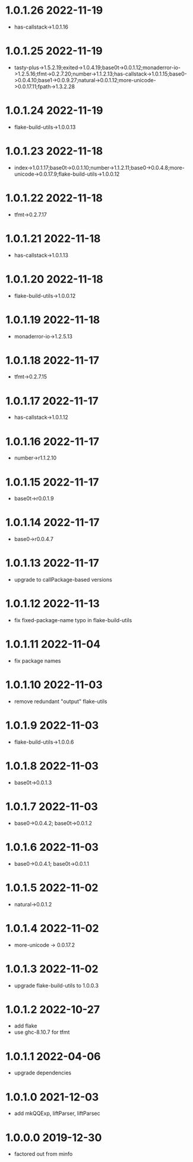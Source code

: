 1.0.1.26 2022-11-19
===================
- has-callstack->1.0.1.16

1.0.1.25 2022-11-19
===================
- tasty-plus->1.5.2.19;exited->1.0.4.19;base0t->0.0.1.12;monaderror-io->1.2.5.16;tfmt->0.2.7.20;number->1.1.2.13;has-callstack->1.0.1.15;base0->0.0.4.10;base1->0.0.9.27;natural->0.0.1.12;more-unicode->0.0.17.11;fpath->1.3.2.28

1.0.1.24 2022-11-19
===================
- flake-build-utils->1.0.0.13

1.0.1.23 2022-11-18
===================
- index->1.0.1.17;base0t->0.0.1.10;number->1.1.2.11;base0->0.0.4.8;more-unicode->0.0.17.9;flake-build-utils->1.0.0.12

1.0.1.22 2022-11-18
===================
- tfmt->0.2.7.17

1.0.1.21 2022-11-18
===================
- has-callstack->1.0.1.13

1.0.1.20 2022-11-18
===================
- flake-build-utils->1.0.0.12

1.0.1.19 2022-11-18
===================
- monaderror-io->1.2.5.13

1.0.1.18 2022-11-17
===================
- tfmt->0.2.7.15

1.0.1.17 2022-11-17
===================
- has-callstack->1.0.1.12

1.0.1.16 2022-11-17
===================
- number->r1.1.2.10

1.0.1.15 2022-11-17
===================
- base0t->r0.0.1.9

1.0.1.14 2022-11-17
===================
- base0->r0.0.4.7

1.0.1.13 2022-11-17
===================
- upgrade to callPackage-based versions

1.0.1.12 2022-11-13
===================
- fix fixed-package-name typo in flake-build-utils

1.0.1.11 2022-11-04
===================
- fix package names

1.0.1.10 2022-11-03
===================
- remove redundant "output" flake-utils

1.0.1.9 2022-11-03
==================
- flake-build-utils->1.0.0.6

1.0.1.8 2022-11-03
==================
- base0t->0.0.1.3

1.0.1.7 2022-11-03
==================
- base0->0.0.4.2; base0t->0.0.1.2

1.0.1.6 2022-11-03
==================
- base0->0.0.4.1; base0t->0.0.1.1

1.0.1.5 2022-11-02
==================
- natural->0.0.1.2

1.0.1.4 2022-11-02
==================
- more-unicode -> 0.0.17.2

1.0.1.3 2022-11-02
==================
- upgrade flake-build-utils to 1.0.0.3

1.0.1.2 2022-10-27
==================
- add flake
- use ghc-8.10.7 for tfmt

1.0.1.1 2022-04-06
==================
- upgrade dependencies

1.0.1.0 2021-12-03
==================
- add mkQQExp, liftParser, liftParsec

1.0.0.0 2019-12-30
==================
- factored out from minfo
